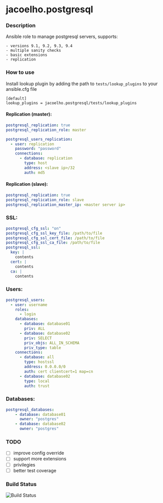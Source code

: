 # jacoelho.postgresql

### Description

Ansible role to manage postgresql servers, supports:

    - versions 9.1, 9.2, 9.3, 9.4
    - multiple sanity checks
    - basic extensions
    - replication

### How to use

Install lookup plugin by adding the path to `tests/lookup_plugins` to your ansible.cfg file

```
[default]
lookup_plugins = jacoelho.postgresql/tests/lookup_plugins
```


#### Replication (master):
```yaml
postgresql_replication: true
postgresql_replication_role: master

postgresql_users_replication:
  - user: replication
    password: "password"
    connections:
      - database: replication
        type: host
        address: <slave ip>/32
        auth: md5
```

#### Replication (slave):
```yaml
postgresql_replication: true
postgresql_replication_role: slave
postgresql_replication_master_ip: <master server ip>
```

### SSL:
```yaml
postgresql_cfg_ssl: "on"
postgresql_cfg_ssl_key_file: /path/to/file
postgresql_cfg_ssl_cert_file: /path/to/file
postgresql_cfg_ssl_ca_file: /path/to/file
postgresql_ssl:
  key: |
    contents
  cert: |
    contents
  ca: |
    contents
```

### Users:
```yaml
postgresql_users:
  - user: username
    roles:
      - login
    databases:
      - database: database01
        priv: ALL
      - database: database02
        priv: SELECT
        priv_objs: ALL_IN_SCHEMA
        priv_type: table
    connections:
      - database: all
        type: hostssl
        address: 0.0.0.0/0
        auth: cert clientcert=1 map=cn
      - database: database02
        type: local
        auth: trust
```

### Databases:
```yaml
postgresql_databases:
    - database: database01
      owner: "postgres"
    - database: database02
      owner: "postgres"
```


### TODO

- [ ] improve config override
- [ ] support more extensions
- [ ] privilegies
- [ ] better test coverage

### Build Status

![Build Status](https://travis-ci.org/jacoelho/jacoelho.postgresql.svg?branch=master)
